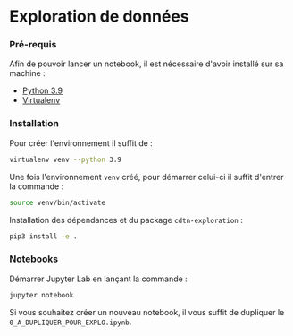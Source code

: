 # Exploration de données

### Pré-requis

Afin de pouvoir lancer un notebook, il est nécessaire d'avoir installé sur sa machine :

- [Python 3.9](https://www.python.org/downloads/)
- [Virtualenv](https://virtualenv.pypa.io/en/latest/)

### Installation

Pour créer l'environnement il suffit de :
``` bash
virtualenv venv --python 3.9
```

Une fois l'environnement ``venv`` créé, pour démarrer celui-ci il suffit d'entrer la commande :
``` bash
source venv/bin/activate
```

Installation des dépendances et du package ``cdtn-exploration`` :
``` bash
pip3 install -e .
```

### Notebooks

Démarrer Jupyter Lab en lançant la commande :
``` bash
jupyter notebook
```

Si vous souhaitez créer un nouveau notebook, il vous suffit de dupliquer le ``0_A_DUPLIQUER_POUR_EXPLO.ipynb``.
